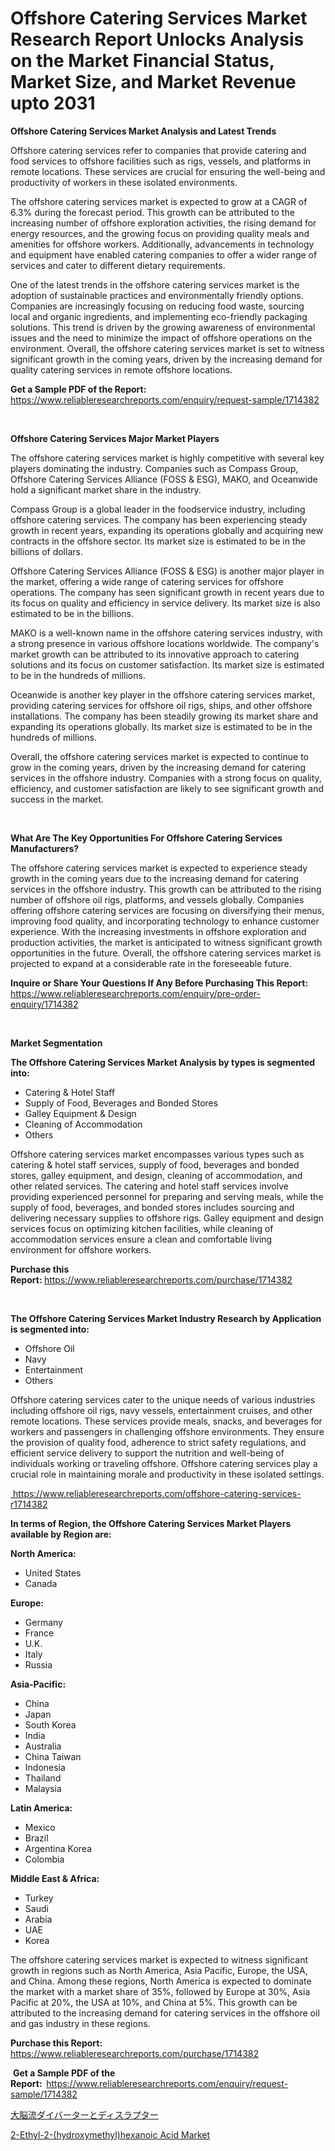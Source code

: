 <p><h1>Offshore Catering Services Market Research Report Unlocks Analysis on the Market Financial Status, Market Size, and Market Revenue upto 2031</h1></p><p><strong>Offshore Catering Services Market Analysis and Latest Trends</strong></p>
<p><p>Offshore catering services refer to companies that provide catering and food services to offshore facilities such as rigs, vessels, and platforms in remote locations. These services are crucial for ensuring the well-being and productivity of workers in these isolated environments.</p><p>The offshore catering services market is expected to grow at a CAGR of 6.3% during the forecast period. This growth can be attributed to the increasing number of offshore exploration activities, the rising demand for energy resources, and the growing focus on providing quality meals and amenities for offshore workers. Additionally, advancements in technology and equipment have enabled catering companies to offer a wider range of services and cater to different dietary requirements.</p><p>One of the latest trends in the offshore catering services market is the adoption of sustainable practices and environmentally friendly options. Companies are increasingly focusing on reducing food waste, sourcing local and organic ingredients, and implementing eco-friendly packaging solutions. This trend is driven by the growing awareness of environmental issues and the need to minimize the impact of offshore operations on the environment. Overall, the offshore catering services market is set to witness significant growth in the coming years, driven by the increasing demand for quality catering services in remote offshore locations.</p></p>
<p><strong>Get a Sample PDF of the Report:&nbsp;</strong> <a href="https://www.reliableresearchreports.com/enquiry/request-sample/1714382">https://www.reliableresearchreports.com/enquiry/request-sample/1714382</a></p>
<p>&nbsp;</p>
<p><strong>Offshore Catering Services Major Market Players</strong></p>
<p><p>The offshore catering services market is highly competitive with several key players dominating the industry. Companies such as Compass Group, Offshore Catering Services Alliance (FOSS & ESG), MAKO, and Oceanwide hold a significant market share in the industry.</p><p>Compass Group is a global leader in the foodservice industry, including offshore catering services. The company has been experiencing steady growth in recent years, expanding its operations globally and acquiring new contracts in the offshore sector. Its market size is estimated to be in the billions of dollars.</p><p>Offshore Catering Services Alliance (FOSS & ESG) is another major player in the market, offering a wide range of catering services for offshore operations. The company has seen significant growth in recent years due to its focus on quality and efficiency in service delivery. Its market size is also estimated to be in the billions.</p><p>MAKO is a well-known name in the offshore catering services industry, with a strong presence in various offshore locations worldwide. The company's market growth can be attributed to its innovative approach to catering solutions and its focus on customer satisfaction. Its market size is estimated to be in the hundreds of millions.</p><p>Oceanwide is another key player in the offshore catering services market, providing catering services for offshore oil rigs, ships, and other offshore installations. The company has been steadily growing its market share and expanding its operations globally. Its market size is estimated to be in the hundreds of millions.</p><p>Overall, the offshore catering services market is expected to continue to grow in the coming years, driven by the increasing demand for catering services in the offshore industry. Companies with a strong focus on quality, efficiency, and customer satisfaction are likely to see significant growth and success in the market.</p></p>
<p>&nbsp;</p>
<p><strong>What Are The Key Opportunities For Offshore Catering Services Manufacturers?</strong></p>
<p><p>The offshore catering services market is expected to experience steady growth in the coming years due to the increasing demand for catering services in the offshore industry. This growth can be attributed to the rising number of offshore oil rigs, platforms, and vessels globally. Companies offering offshore catering services are focusing on diversifying their menus, improving food quality, and incorporating technology to enhance customer experience. With the increasing investments in offshore exploration and production activities, the market is anticipated to witness significant growth opportunities in the future. Overall, the offshore catering services market is projected to expand at a considerable rate in the foreseeable future.</p></p>
<p><strong>Inquire or Share Your Questions If Any Before Purchasing This Report:</strong> <a href="https://www.reliableresearchreports.com/enquiry/pre-order-enquiry/1714382">https://www.reliableresearchreports.com/enquiry/pre-order-enquiry/1714382</a></p>
<p>&nbsp;</p>
<p><strong>Market Segmentation</strong></p>
<p><strong>The Offshore Catering Services Market Analysis by types is segmented into:</strong></p>
<p><ul><li>Catering & Hotel Staff</li><li>Supply of Food, Beverages and Bonded Stores</li><li>Galley Equipment & Design</li><li>Cleaning of Accommodation</li><li>Others</li></ul></p>
<p><p>Offshore catering services market encompasses various types such as catering & hotel staff services, supply of food, beverages and bonded stores, galley equipment, and design, cleaning of accommodation, and other related services. The catering and hotel staff services involve providing experienced personnel for preparing and serving meals, while the supply of food, beverages, and bonded stores includes sourcing and delivering necessary supplies to offshore rigs. Galley equipment and design services focus on optimizing kitchen facilities, while cleaning of accommodation services ensure a clean and comfortable living environment for offshore workers.</p></p>
<p><strong>Purchase this Report:&nbsp;</strong><a href="https://www.reliableresearchreports.com/purchase/1714382">https://www.reliableresearchreports.com/purchase/1714382</a></p>
<p>&nbsp;</p>
<p><strong>The Offshore Catering Services Market Industry Research by Application is segmented into:</strong></p>
<p><ul><li>Offshore Oil</li><li>Navy</li><li>Entertainment</li><li>Others</li></ul></p>
<p><p>Offshore catering services cater to the unique needs of various industries including offshore oil rigs, navy vessels, entertainment cruises, and other remote locations. These services provide meals, snacks, and beverages for workers and passengers in challenging offshore environments. They ensure the provision of quality food, adherence to strict safety regulations, and efficient service delivery to support the nutrition and well-being of individuals working or traveling offshore. Offshore catering services play a crucial role in maintaining morale and productivity in these isolated settings.</p></p>
<p><a href="https://www.reliableresearchreports.com/offshore-catering-services-r1714382">&nbsp;https://www.reliableresearchreports.com/offshore-catering-services-r1714382</a></p>
<p><strong>In terms of Region, the Offshore Catering Services Market Players available by Region are:</strong></p>
<p>
    <p> <strong> North America: </strong>
        <ul>
            <li>United States</li>
            <li>Canada</li>
        </ul>
        </p> 
    <p> <strong> Europe: </strong>
        <ul>
            <li>Germany</li>
            <li>France</li>
            <li>U.K.</li>
            <li>Italy</li>
            <li>Russia</li>
        </ul>
        </p> 
    <p> <strong> Asia-Pacific: </strong>
        <ul>
            <li>China</li>
            <li>Japan</li>
            <li>South Korea</li>
            <li>India</li>
            <li>Australia</li>
            <li>China Taiwan</li>
            <li>Indonesia</li>
            <li>Thailand</li>
            <li>Malaysia</li>
        </ul>
        </p> 
    <p> <strong> Latin America: </strong>
        <ul>
            <li>Mexico</li>
            <li>Brazil</li>
            <li>Argentina Korea</li>
            <li>Colombia</li>
        </ul>
        </p> 
    <p> <strong> Middle East & Africa: </strong>
        <ul>
            <li>Turkey</li>
            <li>Saudi</li>
            <li>Arabia</li>
            <li>UAE</li>
            <li>Korea</li>
        </ul>
    </p>
    </p>
<p><p>The offshore catering services market is expected to witness significant growth in regions such as North America, Asia Pacific, Europe, the USA, and China. Among these regions, North America is expected to dominate the market with a market share of 35%, followed by Europe at 30%, Asia Pacific at 20%, the USA at 10%, and China at 5%. This growth can be attributed to the increasing demand for catering services in the offshore oil and gas industry in these regions.</p></p>
<p><strong>Purchase this Report: </strong><a href="https://www.reliableresearchreports.com/purchase/1714382">https://www.reliableresearchreports.com/purchase/1714382</a></p>
<p>&nbsp;<strong>Get a Sample PDF of the Report:&nbsp;&nbsp;</strong><a href="https://www.reliableresearchreports.com/enquiry/request-sample/1714382">https://www.reliableresearchreports.com/enquiry/request-sample/1714382</a></p>
<p><strong></strong></p>
<p><p><a href="https://github.com/DayanaRunolfsdottir/Market-Research-Report-List-1/blob/main/4524311113335.md">大脳流ダイバーターとディスラプター</a></p><p><a href="https://github.com/LibbySpencer2018/Market-Research-Report-List-1/blob/main/2-ethyl-2-hydroxymethylhexanoic-acid-market.md">2-Ethyl-2-(hydroxymethyl)hexanoic Acid Market</a></p></p>